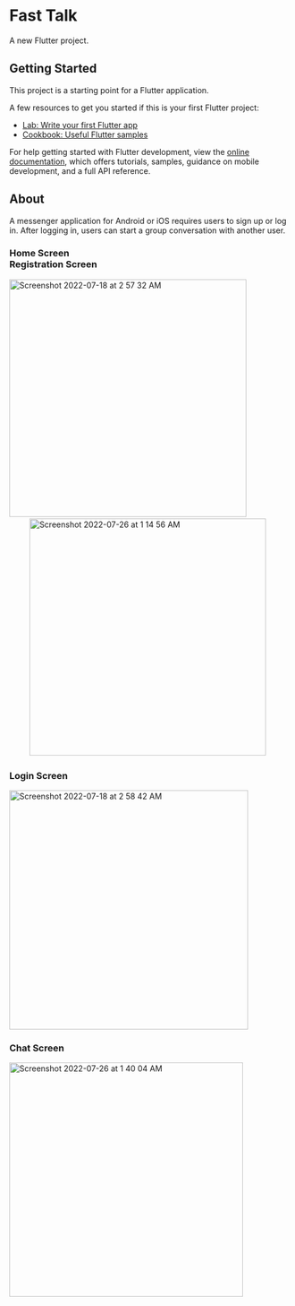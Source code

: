 # Fast Talk

A new Flutter project.

## Getting Started

This project is a starting point for a Flutter application.

A few resources to get you started if this is your first Flutter project:

- [Lab: Write your first Flutter app](https://docs.flutter.dev/get-started/codelab)
- [Cookbook: Useful Flutter samples](https://docs.flutter.dev/cookbook)

For help getting started with Flutter development, view the
[online documentation](https://docs.flutter.dev/), which offers tutorials,
samples, guidance on mobile development, and a full API reference.


## About

A messenger application for Android or iOS requires users to sign up or log in. After logging in, users can start a group conversation with another user.

### Home Screen &emsp; &emsp; &emsp; &emsp; &emsp; &emsp; &emsp; &emsp; &emsp; &emsp; &emsp; &emsp; &emsp; &emsp; &emsp; &emsp;  &emsp; &emsp; Registration Screen

<img width="424" alt="Screenshot 2022-07-18 at 2 57 32 AM" src="https://user-images.githubusercontent.com/57489839/180860642-995171d9-2db8-483d-8320-ed04c77f2211.png"> &emsp; &emsp; &emsp; &emsp; &emsp; &emsp; <img width="423" alt="Screenshot 2022-07-26 at 1 14 56 AM" src="https://user-images.githubusercontent.com/57489839/180861728-6dd865e4-207e-469e-8351-6a3a883ed346.png">

### 



### Login Screen

<img width="427" alt="Screenshot 2022-07-18 at 2 58 42 AM" src="https://user-images.githubusercontent.com/57489839/180859916-b984d4c8-13f2-43d7-b665-a1a05ff3d894.png">

### Chat Screen

<img width="418" alt="Screenshot 2022-07-26 at 1 40 04 AM" src="https://user-images.githubusercontent.com/57489839/180865712-fec8d63a-d918-48bc-a28e-a1a2eb1ffcc4.png">




